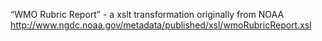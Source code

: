“WMO Rubric Report” - a xslt transformation originally from NOAA
http://www.ngdc.noaa.gov/metadata/published/xsl/wmoRubricReport.xsl
